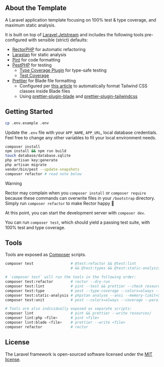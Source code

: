 ## About the Template

A Laravel application template focusing on 100% test & type coverage, and maximum static analysis.

It is built on top of [Laravel Jetstream](https://github.com/laravel/jetstream) and includes the following tools pre-configured with sensible (strict) defaults:

- [RectorPHP](https://github.com/rectorphp/rector) for automatic refactoring
- [Larastan](https://github.com/nunomaduro/larastan) for static analysis
- [Pint](https://github.com/laravel/pint) for code formatting
- [PestPHP](https://pestphp.com) for testing
    - [Type Coverage Plugin](https://github.com/pestphp/pest-plugin-type-coverage) for type-safe testing
    - [Test Coverage](https://pestphp.com/docs/test-coverage)
- [Prettier](https://prettier.io) for Blade file formatting
    - Configured per [this article](https://mattstauffer.com/blog/how-to-set-up-prettier-on-a-laravel-app-to-lint-tailwind-class-order-and-more/) to automatically format Tailwind CSS classes inside Blade files
    - Using [prettier-plugin-blade](https://www.npmjs.com/package/prettier-plugin-blade) and [prettier-plugin-tailwindcss](https://github.com/tailwindlabs/prettier-plugin-tailwindcss)

## Getting Started

```bash
cp .env.example .env
```

Update the `.env` file with your `APP_NAME`, `APP_URL`, local database credentials.
Feel free to change any other variables to fit your local environment needs.

```bash
composer install
npm install && npm run build
touch database/database.sqlite
php artisan key:generate
php artisan migrate
vendor/bin/pest --update-snapshots
composer refactor # read note below
```

> [!WARNING]
> Rector may complain when you `composer install` or `composer require` because these commands can overwrite files in your `/bootstrap` directory.
> Simply run `composer refactor` to make Rector happy 👼

At this point, you can start the development server with `composer dev`.

You can run `composer test`, which should yield a passing test suite, with 100% test and type coverage.

## Tools

Tools are exposed as [Composer](https://getcomposer.org/) scripts.

```bash
composer test                 # @test:refactor && @test:lint
                              # && @test:types && @test:static-analysis && @test:unit

# `composer test` will run the tools in the following order:
composer test:refactor        # rector --dry-run
composer test:lint            # pint --test && prettier --check resources/
composer test:type            # pest --type-coverage --colors=always --memory-limit=512M --min=100
composer test:static-analysis # phpstan analyse --ansi --memory-limit=512M
composer test:unit            # pest --colors=always --coverage --parallel --min=100

# Tools are also individually exposed as separate scripts:
composer lint                 # pint && prettier --write resources/
composer lint:php <file>      # pint <file>
composer lint:blade <file>    # prettier --write <file>
composer refactor             # rector
```

## License

The Laravel framework is open-sourced software licensed under the [MIT license](https://opensource.org/licenses/MIT).
